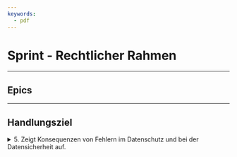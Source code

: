 ```yaml
---
keywords:
  - pdf
---
```

# Sprint - Rechtlicher Rahmen

___

## Epics 
<DocCardList/>

___

## Handlungsziel


<details>
 <summary>5. Zeigt Konsequenzen von Fehlern im Datenschutz und bei der Datensicherheit auf.</summary>

### Handlungsnotwendige Kenntnisse:

1. Kennt die Problematik von Datenlöschungen über alle Archive und Backups.

2. Kennt wesentliche juristische Voraussetzungen und Eigenheiten von Websites (z.B. Impressum, Disclaimer, AGBs).

</details>

